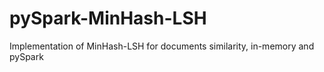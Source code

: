 # pySpark-MinHash-LSH
Implementation of MinHash-LSH for documents similarity, in-memory and pySpark
